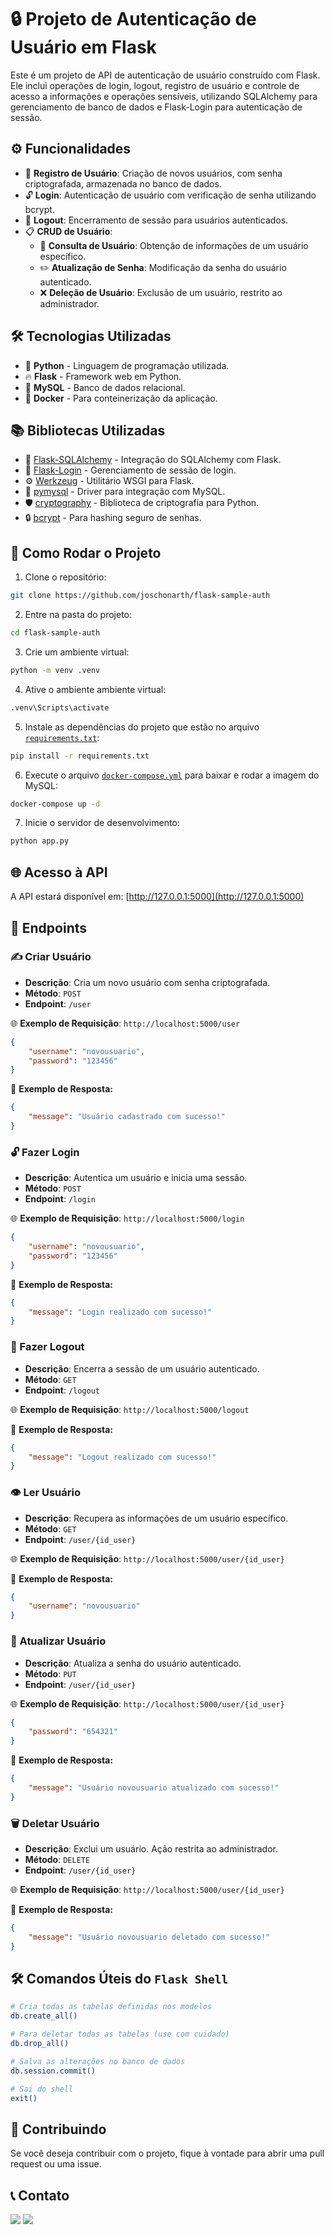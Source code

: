 # 🔒 Projeto de Autenticação de Usuário em Flask

Este é um projeto de API de autenticação de usuário construído com Flask. Ele inclui operações de login, logout, registro de usuário e controle de acesso a informações e operações sensíveis, utilizando SQLAlchemy para gerenciamento de banco de dados e Flask-Login para autenticação de sessão.

## ⚙️ Funcionalidades

- 🔑 **Registro de Usuário**: Criação de novos usuários, com senha criptografada, armazenada no banco de dados.
- 🔓 **Login**: Autenticação de usuário com verificação de senha utilizando bcrypt.
- 🚪 **Logout**: Encerramento de sessão para usuários autenticados.
- 📋 **CRUD de Usuário**:
  - 👤 **Consulta de Usuário**: Obtenção de informações de um usuário específico.
  - ✏️ **Atualização de Senha**: Modificação da senha do usuário autenticado.
  - ❌ **Deleção de Usuário**: Exclusão de um usuário, restrito ao administrador.

## 🛠️ Tecnologias Utilizadas

- 🐍 **Python** - Linguagem de programação utilizada.
- 🔥 **Flask** - Framework web em Python.
- 🐬 **MySQL** - Banco de dados relacional.
- 🐳 **Docker** - Para conteinerização da aplicação.

## 📚 Bibliotecas Utilizadas

- 🔗 [Flask-SQLAlchemy](https://flask-sqlalchemy.palletsprojects.com/en/latest/) - Integração do SQLAlchemy com Flask.
- 🔑 [Flask-Login](https://flask-login.readthedocs.io/en/latest/) - Gerenciamento de sessão de login.
- ⚙️ [Werkzeug](https://werkzeug.palletsprojects.com/en/latest/) - Utilitário WSGI para Flask.
- 💾 [pymysql](https://pymysql.readthedocs.io/en/latest/) - Driver para integração com MySQL.
- 🛡️ [cryptography](https://cryptography.io/en/latest/) - Biblioteca de criptografia para Python.
- 🔒 [bcrypt](https://pypi.org/project/bcrypt/) - Para hashing seguro de senhas.


## 🚀 Como Rodar o Projeto

1. Clone o repositório:

```bash
git clone https://github.com/joschonarth/flask-sample-auth
```

2. Entre na pasta do projeto:

```bash
cd flask-sample-auth
```

3. Crie um ambiente virtual:

```bash
python -m venv .venv
```

4. Ative o ambiente ambiente virtual:

```bash
.venv\Scripts\activate
```

5. Instale as dependências do projeto que estão no arquivo [`requirements.txt`](requirements.txt):

```bash
pip install -r requirements.txt
```

6. Execute o arquivo [`docker-compose.yml`](docker-compose.yml) para baixar e rodar a imagem do MySQL:

```bash
docker-compose up -d
```

7. Inicie o servidor de desenvolvimento:

```bash
python app.py
```

## 🌐 Acesso à API
A API estará disponível em: [http://127.0.0.1:5000](http://127.0.0.1:5000)

## 🔗 Endpoints

### ✍️ Criar Usuário
- **Descrição**: Cria um novo usuário com senha criptografada.
- **Método**: `POST`
- **Endpoint**: `/user`

🌐 **Exemplo de Requisição**: `http://localhost:5000/user`

```json
{
    "username": "novousuario",
    "password": "123456"
}
```

📄 **Exemplo de Resposta:**

```json
{
    "message": "Usuário cadastrado com sucesso!"
}
```

### 🔓 Fazer Login
- **Descrição**: Autentica um usuário e inicia uma sessão.
- **Método**: `POST`
- **Endpoint**: `/login`

🌐 **Exemplo de Requisição**: `http://localhost:5000/login`

```json
{
    "username": "novousuario",
    "password": "123456"
}
```

📄 **Exemplo de Resposta:**

```json
{
    "message": "Login realizado com sucesso!"
}
```

### 🚪 Fazer Logout
- **Descrição**: Encerra a sessão de um usuário autenticado.
- **Método**: `GET`
- **Endpoint**: `/logout`

🌐 **Exemplo de Requisição**: `http://localhost:5000/logout`

📄 **Exemplo de Resposta:**

```json
{
    "message": "Logout realizado com sucesso!"
}
```

### 👁️ Ler Usuário
- **Descrição**: Recupera as informações de um usuário específico.
- **Método**: `GET`
- **Endpoint**: `/user/{id_user}`

🌐 **Exemplo de Requisição**: `http://localhost:5000/user/{id_user}`

📄 **Exemplo de Resposta:**

```json
{
    "username": "novousuario"
}
```

### 🔄 Atualizar Usuário
- **Descrição**: Atualiza a senha do usuário autenticado.
- **Método**: `PUT`
- **Endpoint**: `/user/{id_user}`

🌐 **Exemplo de Requisição**: `http://localhost:5000/user/{id_user}`

```json
{
    "password": "654321"
}
```

📄 **Exemplo de Resposta:**

```json
{
    "message": "Usuário novousuario atualizado com sucesso!"
}
```

### 🗑️ Deletar Usuário
- **Descrição**: Exclui um usuário. Ação restrita ao administrador.
- **Método**: `DELETE`
- **Endpoint**: `/user/{id_user}`

🌐 **Exemplo de Requisição**: `http://localhost:5000/user/{id_user}`

📄 **Exemplo de Resposta:**

```json
{
    "message": "Usuário novousuario deletado com sucesso!"
}
```

## 🛠️ Comandos Úteis do `Flask Shell`

```bash
# Cria todas as tabelas definidas nos modelos
db.create_all()

# Para deletar todas as tabelas (use com cuidado)
db.drop_all()

# Salva as alterações no banco de dados
db.session.commit()

# Sai do shell
exit()
```

## 🤝 Contribuindo

Se você deseja contribuir com o projeto, fique à vontade para abrir uma pull request ou uma issue.

## 📞 Contato

<div>
    <a href="https://www.linkedin.com/in/joschonarth/" target="_blank"><img src="https://img.shields.io/badge/LinkedIn-0077B5?style=for-the-badge&logo=linkedin&logoColor=white" target="_blank"></a>
    <a href="mailto:joschonarth@gmail.com" target="_blank"><img src="https://img.shields.io/badge/Gmail-D14836?style=for-the-badge&logo=gmail&logoColor=white" target="_blank"></a>
</div>